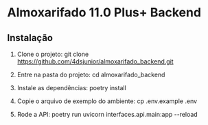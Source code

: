 # Almoxarifado 11.0 Plus+ Backend

## Instalação

1. Clone o projeto:
    git clone https://github.com/4dsjunior/almoxarifado_backend.git

2. Entre na pasta do projeto:
    cd almoxarifado_backend

3. Instale as dependências:
    poetry install

4. Copie o arquivo de exemplo do ambiente:
    cp .env.example .env

5. Rode a API:
    poetry run uvicorn interfaces.api.main:app --reload
